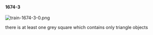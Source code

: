 #### 1674-3
![train-1674-3-0.png](https://github.com/lil-lab/nlvr/raw/master/nlvr/train/images/47/train-1674-3-0.png "train-1674-3-0.png")

there is at least one grey square which contains only triangle objects